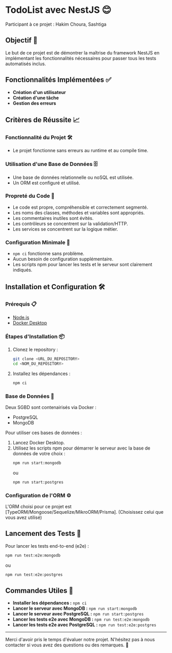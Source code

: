 # TodoList avec NestJS 😊

Participant à ce projet : Hakim Choura, Sashtiga

## Objectif 🎯
Le but de ce projet est de démontrer la maîtrise du framework NestJS en implémentant les fonctionnalités nécessaires pour passer tous les tests automatisés inclus.

## Fonctionnalités Implémentées ✅
- **Création d'un utilisateur**
- **Création d'une tâche**
- **Gestion des erreurs**

## Critères de Réussite 📈

### Fonctionnalité du Projet 🛠️
- Le projet fonctionne sans erreurs au runtime et au compile time.

### Utilisation d'une Base de Données 🗄️
- Une base de données relationnelle ou noSQL est utilisée.
- Un ORM est configuré et utilisé.

### Propreté du Code 🧹
- Le code est propre, compréhensible et correctement segmenté.
- Les noms des classes, méthodes et variables sont appropriés.
- Les commentaires inutiles sont évités.
- Les contrôleurs se concentrent sur la validation/HTTP.
- Les services se concentrent sur la logique métier.

### Configuration Minimale 🔧
- `npm ci` fonctionne sans problème.
- Aucun besoin de configuration supplémentaire.
- Les scripts npm pour lancer les tests et le serveur sont clairement indiqués.

## Installation et Configuration 🛠️

### Prérequis 📋
- [Node.js](https://nodejs.org/)
- [Docker Desktop](https://www.docker.com/products/docker-desktop)

### Étapes d'Installation 📦
1. Clonez le repository :
    ```bash
    git clone <URL_DU_REPOSITORY>
    cd <NOM_DU_REPOSITORY>
    ```
2. Installez les dépendances :
    ```bash
    npm ci
    ```

### Base de Données 💾
Deux SGBD sont contenairisés via Docker :
- PostgreSQL
- MongoDB

Pour utiliser ces bases de données :
1. Lancez Docker Desktop.
2. Utilisez les scripts npm pour démarrer le serveur avec la base de données de votre choix :
    ```bash
    npm run start:mongodb
    ```
    ou
    ```bash
    npm run start:postgres
    ```

### Configuration de l'ORM ⚙️
L'ORM choisi pour ce projet est [TypeORM/Mongoose/Sequelize/MikroORM/Prisma]. (Choisissez celui que vous avez utilisé)

## Lancement des Tests 🧪
Pour lancer les tests end-to-end (e2e) :
```bash
npm run test:e2e:mongodb
```
ou
```bash
npm run test:e2e:postgres
```

## Commandes Utiles 🚀
- **Installer les dépendances :** `npm ci`
- **Lancer le serveur avec MongoDB :** `npm run start:mongodb`
- **Lancer le serveur avec PostgreSQL :** `npm run start:postgres`
- **Lancer les tests e2e avec MongoDB :** `npm run test:e2e:mongodb`
- **Lancer les tests e2e avec PostgreSQL :** `npm run test:e2e:postgres`

---

Merci d'avoir pris le temps d'évaluer notre projet. N'hésitez pas à nous contacter si vous avez des questions ou des remarques. 📧

